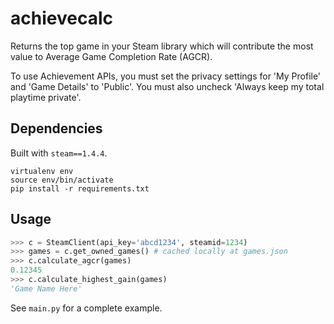 # achievecalc

Returns the top game in your Steam library which will contribute the most value
to Average Game Completion Rate (AGCR).

To use Achievement APIs, you must set the privacy settings for 'My Profile' and
'Game Details' to 'Public'. You must also uncheck 'Always keep my total
playtime private'.

## Dependencies

Built with `steam==1.4.4`.
```
virtualenv env
source env/bin/activate
pip install -r requirements.txt
```

## Usage

```python
>>> c = SteamClient(api_key='abcd1234', steamid=1234)
>>> games = c.get_owned_games() # cached locally at games.json
>>> c.calculate_agcr(games)
0.12345
>>> c.calculate_highest_gain(games)
'Game Name Here'
```

See `main.py` for a complete example.

